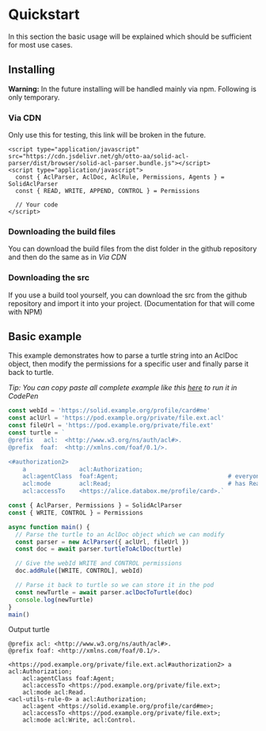 # Quickstart
In this section the basic usage will be explained which should be sufficient for most use cases.

## Installing
**Warning:** In the future installing will be handled mainly via npm. Following is only temporary.

### Via CDN
Only use this for testing, this link will be broken in the future.

```text/html
<script type="application/javascript" src="https://cdn.jsdelivr.net/gh/otto-aa/solid-acl-parser/dist/browser/solid-acl-parser.bundle.js"></script>
<script type="application/javascript">
  const { AclParser, AclDoc, AclRule, Permissions, Agents } = SolidAclParser
  const { READ, WRITE, APPEND, CONTROL } = Permissions

  // Your code
</script>
```

### Downloading the build files
You can download the build files from the dist folder in the github repository and then do the same as in *Via CDN*

### Downloading the src
If you use a build tool yourself, you can download the src from the github repository and import it into your project. (Documentation for that will come with NPM)

## Basic example
This example demonstrates how to parse a turtle string into an AclDoc object, then modify the permissions for a specific user and finally parse it back to turtle.

*Tip: You can copy paste all complete example like this [here](./run.html ':ignore') to run it in CodePen*

```javascript
const webId = 'https://solid.example.org/profile/card#me'
const aclUrl = 'https://pod.example.org/private/file.ext.acl'
const fileUrl = 'https://pod.example.org/private/file.ext'
const turtle = `
@prefix   acl:  <http://www.w3.org/ns/auth/acl#>.
@prefix  foaf:  <http://xmlns.com/foaf/0.1/>.

<#authorization2>
    a               acl:Authorization;
    acl:agentClass  foaf:Agent;                               # everyone
    acl:mode        acl:Read;                                 # has Read-only access
    acl:accessTo    <https://alice.databox.me/profile/card>.`

const { AclParser, Permissions } = SolidAclParser
const { WRITE, CONTROL } = Permissions

async function main() {
  // Parse the turtle to an AclDoc object which we can modify
  const parser = new AclParser({ aclUrl, fileUrl })
  const doc = await parser.turtleToAclDoc(turtle)

  // Give the webId WRITE and CONTROL permissions
  doc.addRule([WRITE, CONTROL], webId)

  // Parse it back to turtle so we can store it in the pod
  const newTurtle = await parser.aclDocToTurtle(doc)
  console.log(newTurtle)
}
main()
```

Output turtle
```text/turtle
@prefix acl: <http://www.w3.org/ns/auth/acl#>.
@prefix foaf: <http://xmlns.com/foaf/0.1/>.

<https://pod.example.org/private/file.ext.acl#authorization2> a acl:Authorization;
    acl:agentClass foaf:Agent;
    acl:accessTo <https://pod.example.org/private/file.ext>;
    acl:mode acl:Read.
<acl-utils-rule-0> a acl:Authorization;
    acl:agent <https://solid.example.org/profile/card#me>;
    acl:accessTo <https://pod.example.org/private/file.ext>;
    acl:mode acl:Write, acl:Control.
```